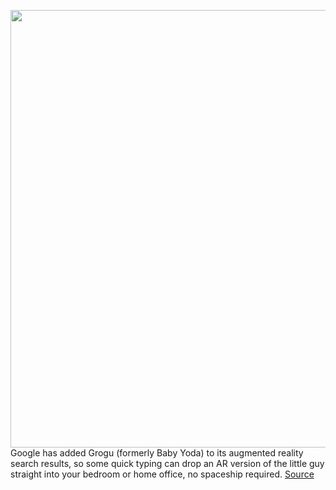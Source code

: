 <img src='https://cdn.vox-cdn.com/uploads/chorus_image/image/50858597/tldr-logo.1473954443.png' width='700px' /><br/>
Google has added Grogu (formerly Baby Yoda) to its augmented reality search results, so some quick typing can drop an AR version of the little guy straight into your bedroom or home office, no spaceship required.
<a href='https://www.theverge.com/tldr/2020/12/17/22187717/baby-yoda-google-search-ar-star-wars-grogu-the-child'> Source <a/>